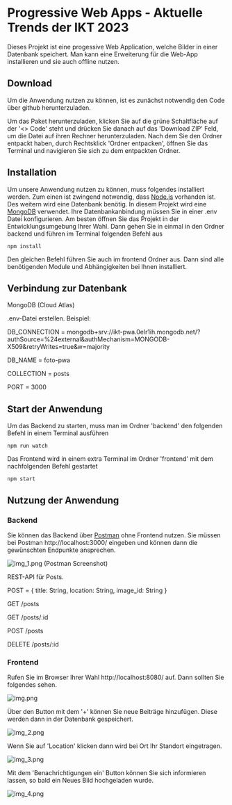 # Progressive Web Apps - Aktuelle Trends der IKT 2023

Dieses Projekt ist eine progessive Web Application, welche Bilder in einer Datenbank speichert. Man kann eine Erweiterung für die Web-App installieren und sie auch offline nutzen.

## Download 

Um die Anwendung nutzen zu können, ist es zunächst notwendig den Code über github herunterzuladen.

Um das Paket herunterzuladen, klicken Sie auf die grüne Schaltfläche auf der '<> Code' steht und drücken Sie danach auf das 'Download ZIP' Feld, um die Datei auf ihren Rechner herunterzuladen.
Nach dem Sie den Ordner entpackt haben, durch Rechtsklick 'Ordner entpacken', öffnen Sie das Terminal und navigieren Sie sich zu dem entpackten Ordner.

## Installation

Um unsere Anwendung nutzen zu können, muss folgendes installiert werden. Zum einen ist zwingend notwendig, dass [Node.js](https://nodejs.org/en/) vorhanden ist. Des weitern wird eine Datenbank
benötig. In diesem Projekt wird eine [MongoDB](https://www.mongodb.com/) verwendet. Ihre Datenbankanbindung müssen Sie in einer .env Datei konfigurieren.
Am besten öffnen Sie das Projekt in der Entwicklungsumgebung Ihrer Wahl. Dann gehen Sie in einmal in den Ordner backend und führen im Terminal folgenden Befehl aus

```
npm install
```
Den gleichen Befehl führen Sie auch im frontend Ordner aus. Dann sind alle benötigenden Module und Abhängigkeiten bei Ihnen installiert.

## Verbindung zur Datenbank
MongoDB (Cloud Atlas)

.env-Datei erstellen. Beispiel:

DB_CONNECTION = mongodb+srv://ikt-pwa.0elr1ih.mongodb.net/?authSource=%24external&authMechanism=MONGODB-X509&retryWrites=true&w=majority 

DB_NAME = foto-pwa

COLLECTION = posts

PORT = 3000

## Start der Anwendung

Um das Backend zu starten, muss man im Ordner 'backend' den folgenden Befehl in einem Terminal ausführen 
```
npm run watch
```
Das Frontend wird in einem extra Terminal im Ordner 'frontend' mit dem nachfolgenden Befehl gestartet
```
npm start
```

## Nutzung der Anwendung

### Backend

Sie können das Backend über [Postman](https://www.postman.com) ohne Frontend nutzen. Sie müssen bei Postman http://localhost:3000/ eingeben und können dann die gewünschten Endpunkte ansprechen.

![img_1.png](img_1.png)
(Postman Screenshot)

REST-API für Posts.

POST = { title: String, location: String, image_id: String }

GET /posts

GET /posts/:id

POST /posts

DELETE /posts/:id

### Frontend

Rufen Sie im Browser Ihrer Wahl http://localhost:8080/ auf. Dann sollten Sie folgendes sehen.

![img.png](img.png)

Über den Button mit dem '+' können Sie neue Beiträge hinzufügen. Diese werden dann in der Datenbank gespeichert.

![img_2.png](img_2.png)

Wenn Sie auf 'Location' klicken dann wird bei Ort Ihr Standort eingetragen.

![img_3.png](img_3.png)

Mit dem 'Benachrichtigungen ein' Button können Sie sich informieren lassen, so bald ein Neues Bild hochgeladen wurde.

![img_4.png](img_4.png)